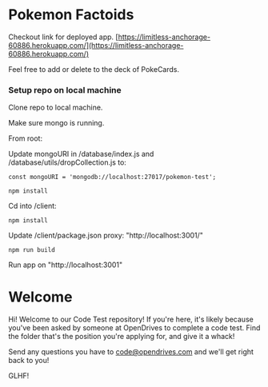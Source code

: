 # Pokemon Factoids

Checkout link for deployed app.
[https://limitless-anchorage-60886.herokuapp.com/](https://limitless-anchorage-60886.herokuapp.com/)

Feel free to add or delete to the deck of PokeCards.

### Setup repo on local machine

Clone repo to local machine.

Make sure mongo is running.

From root:

Update mongoURI in /database/index.js and /database/utils/dropCollection.js to:

```
const mongoURI = 'mongodb://localhost:27017/pokemon-test';
```

```
npm install
```

Cd into /client:

```
npm install
```

Update /client/package.json proxy: "http://localhost:3001/"

```
npm run build
```

Run app on "http://localhost:3001"

# Welcome

Hi! Welcome to our Code Test repository! If you're here, it's likely because you've been asked by someone at OpenDrives to complete a code test. Find the folder that's the position you're applying for, and give it a whack!

Send any questions you have to code@opendrives.com and we'll get right back to you!

GLHF!
